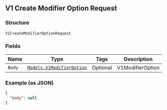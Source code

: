## V1 Create Modifier Option Request

### Structure

`V1CreateModifierOptionRequest`

### Fields

| Name | Type | Tags | Description |
|  --- | --- | --- | --- |
| `Body` | [`Models.V1ModifierOption`](/doc/models/v1-modifier-option.md) | Optional | V1ModifierOption |

### Example (as JSON)

```json
{
  "body": null
}
```

